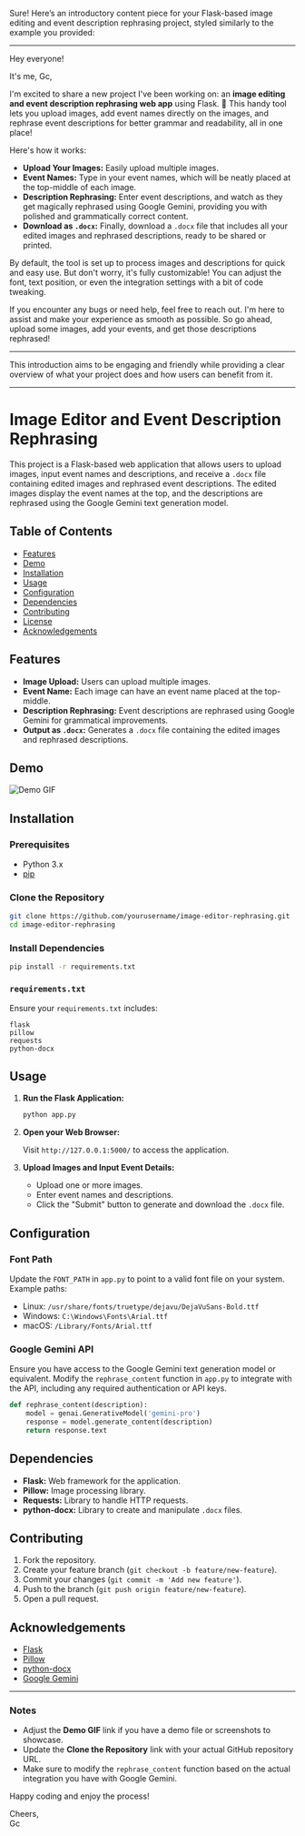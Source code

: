 Sure! Here’s an introductory content piece for your Flask-based image editing and event description rephrasing project, styled similarly to the example you provided:

---

Hey everyone!

It's me, Gc,

I'm excited to share a new project I've been working on: an **image editing and event description rephrasing web app** using Flask. 🎉 This handy tool lets you upload images, add event names directly on the images, and rephrase event descriptions for better grammar and readability, all in one place!

Here's how it works:
- **Upload Your Images:** Easily upload multiple images.
- **Event Names:** Type in your event names, which will be neatly placed at the top-middle of each image.
- **Description Rephrasing:** Enter event descriptions, and watch as they get magically rephrased using Google Gemini, providing you with polished and grammatically correct content.
- **Download as `.docx`:** Finally, download a `.docx` file that includes all your edited images and rephrased descriptions, ready to be shared or printed.

By default, the tool is set up to process images and descriptions for quick and easy use. But don't worry, it's fully customizable! You can adjust the font, text position, or even the integration settings with a bit of code tweaking.

If you encounter any bugs or need help, feel free to reach out. I'm here to assist and make your experience as smooth as possible. So go ahead, upload some images, add your events, and get those descriptions rephrased!



---

This introduction aims to be engaging and friendly while providing a clear overview of what your project does and how users can benefit from it.

---

# Image Editor and Event Description Rephrasing

This project is a Flask-based web application that allows users to upload images, input event names and descriptions, and receive a `.docx` file containing edited images and rephrased event descriptions. The edited images display the event names at the top, and the descriptions are rephrased using the Google Gemini text generation model.

## Table of Contents

- [Features](#features)
- [Demo](#demo)
- [Installation](#installation)
- [Usage](#usage)
- [Configuration](#configuration)
- [Dependencies](#dependencies)
- [Contributing](#contributing)
- [License](#license)
- [Acknowledgements](#acknowledgements)

## Features

- **Image Upload:** Users can upload multiple images.
- **Event Name:** Each image can have an event name placed at the top-middle.
- **Description Rephrasing:** Event descriptions are rephrased using Google Gemini for grammatical improvements.
- **Output as `.docx`:** Generates a `.docx` file containing the edited images and rephrased descriptions.

## Demo

![Demo GIF](demo.gif)

## Installation

### Prerequisites

- Python 3.x
- [pip](https://pip.pypa.io/en/stable/installation/)

### Clone the Repository

```bash
git clone https://github.com/yourusername/image-editor-rephrasing.git
cd image-editor-rephrasing
```

### Install Dependencies

```bash
pip install -r requirements.txt
```

### `requirements.txt`

Ensure your `requirements.txt` includes:

```
flask
pillow
requests
python-docx
```

## Usage

1. **Run the Flask Application:**

   ```bash
   python app.py
   ```

2. **Open your Web Browser:**

   Visit `http://127.0.0.1:5000/` to access the application.

3. **Upload Images and Input Event Details:**

   - Upload one or more images.
   - Enter event names and descriptions.
   - Click the "Submit" button to generate and download the `.docx` file.

## Configuration

### Font Path

Update the `FONT_PATH` in `app.py` to point to a valid font file on your system. Example paths:

- Linux: `/usr/share/fonts/truetype/dejavu/DejaVuSans-Bold.ttf`
- Windows: `C:\Windows\Fonts\Arial.ttf`
- macOS: `/Library/Fonts/Arial.ttf`

### Google Gemini API

Ensure you have access to the Google Gemini text generation model or equivalent. Modify the `rephrase_content` function in `app.py` to integrate with the API, including any required authentication or API keys.

```python
def rephrase_content(description):
    model = genai.GenerativeModel('gemini-pro')
    response = model.generate_content(description)
    return response.text
```

## Dependencies

- **Flask:** Web framework for the application.
- **Pillow:** Image processing library.
- **Requests:** Library to handle HTTP requests.
- **python-docx:** Library to create and manipulate `.docx` files.

## Contributing

1. Fork the repository.
2. Create your feature branch (`git checkout -b feature/new-feature`).
3. Commit your changes (`git commit -m 'Add new feature'`).
4. Push to the branch (`git push origin feature/new-feature`).
5. Open a pull request.


## Acknowledgements

- [Flask](https://flask.palletsprojects.com/)
- [Pillow](https://pillow.readthedocs.io/en/stable/)
- [python-docx](https://python-docx.readthedocs.io/en/latest/)
- [Google Gemini](https://gemini.openai.com/)

---

### Notes

- Adjust the **Demo GIF** link if you have a demo file or screenshots to showcase.
- Update the **Clone the Repository** link with your actual GitHub repository URL.
- Make sure to modify the `rephrase_content` function based on the actual integration you have with Google Gemini.

Happy coding and enjoy the process!

Cheers,  
Gc
